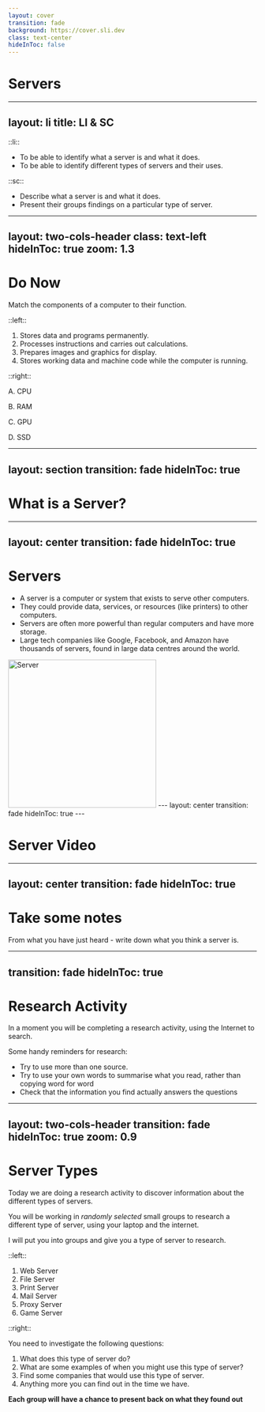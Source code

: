 ```yaml
---
layout: cover
transition: fade
background: https://cover.sli.dev
class: text-center
hideInToc: false
---
```


# Servers
---
layout: li
title: LI & SC
---
::li::
- To be able to identify what a server is and what it does.
- To be able to identify different types of servers and their uses.

::sc::
- Describe what a server is and what it does.
- Present their groups findings on a particular type of server.

---
layout: two-cols-header
class: text-left
hideInToc: true
zoom: 1.3
---

# Do Now

Match the components of a computer to their function. 

::left::

1. Stores data and programs permanently.
2. Processes instructions and carries out calculations.
3. Prepares images and graphics for display.
4. Stores working data and machine code while the computer is running.

::right::

A. CPU

B. RAM

C. GPU

D. SSD

---
layout: section
transition: fade
hideInToc: true
---

# What is a Server?

---
layout: center
transition: fade
hideInToc: true
---

# Servers

- A server is a computer or system that exists to serve other computers.
- They could provide data, services, or resources (like printers) to other computers.
- Servers are often more powerful than regular computers and have more storage.
- Large tech companies like Google, Facebook, and Amazon have thousands of servers, found in large data centres around the world.
<img src="/img/serverroom.jpg" alt="Server" style="width: 300px; margin: auto"/>
---
layout: center
transition: fade
hideInToc: true
---

# Server Video

<Youtube id="V9K1l3OL-Iw" width="600" height="400"/>

---
layout: center
transition: fade
hideInToc: true
---

# Take some notes

From what you have just heard - write down what you think a server is. 

---
transition: fade
hideInToc: true
---

# Research Activity

In a moment you will be completing a research activity, using the Internet to search. 

Some handy reminders for research:

- Try to use more than one source.
- Try to use your own words to summarise what you read, rather than copying word for word
- Check that the information you find actually answers the questions
---
layout: two-cols-header
transition: fade
hideInToc: true
zoom: 0.9
---

# Server Types

Today we are doing a research activity to discover information about the different types of servers.

You will be working in *randomly selected* small groups to research a different type of server, using your laptop and the internet.

I will put you into groups and give you a type of server to research.

::left::

1. Web Server
2. File Server
3. Print Server
4. Mail Server
5. Proxy Server
6. Game Server

::right::

You need to investigate the following questions:
1. What does this type of server do?
2. What are some examples of when you might use this type of server?
3. Find some companies that would use this type of server.
4. Anything more you can find out in the time we have.

**Each group will have a chance to present back on what they found out**
